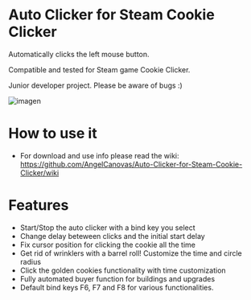 # Auto Clicker for Steam Cookie Clicker

Automatically clicks the left mouse button.

Compatible and tested for Steam game Cookie Clicker.

Junior developer project. Please be aware of bugs :)

![imagen](https://user-images.githubusercontent.com/56929468/132929075-4fe49fce-efe7-4bca-871b-085be7bca89a.png)

# How to use it
- For download and use info please read the wiki: https://github.com/AngelCanovas/Auto-Clicker-for-Steam-Cookie-Clicker/wiki

# Features

- Start/Stop the auto clicker with a bind key you select
- Change delay beteween clicks and the initial start delay
- Fix cursor position for clicking the cookie all the time
- Get rid of wrinklers with a barrel roll! Customize the time and circle radius
- Click the golden cookies functionality with time customization
- Fully automated buyer function for buildings and upgrades
- Default bind keys F6, F7 and F8 for various functionalities.

